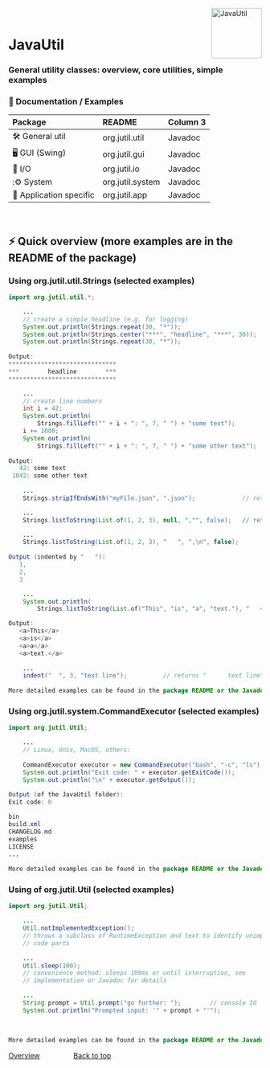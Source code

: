 
<img src="https://upload.wikimedia.org/wikipedia/commons/thumb/0/0b/Oxygen480-actions-office-chart-pie.svg/128px-Oxygen480-actions-office-chart-pie.svg.png" 
alt="JavaUtil" align="right" style="right:40px; top:18px; width:100px; border:none;" />

<br />

# JavaUtil 

<h3>General utility classes: overview, core utilities, simple examples</h3>


### :book: Documentation / Examples 

| Package | README |Column 3|
|:---|:---|:---|
| :hammer_and_wrench: General util | org.jutil.util   | Javadoc |
| :desktop_computer: GUI (Swing)   | org.jutil.gui    | Javadoc |
| :floppy_disk: I/O                | org.jutil.io     | Javadoc |
| ::gear: System                   | org.jutil.system | Javadoc |
| :iphone: Application specific    | org.jutil.app    | Javadoc |

<br />

## ⚡️ Quick overview (more examples are in the README of the package)

### Using org.jutil.util.Strings (selected examples)

```Java
import org.jutil.util.*;

	... 
	// create a simple headline (e.g. for logging)
	System.out.println(Strings.repeat(30, "*"));
	System.out.println(Strings.center("***", "headline", "***", 30));
	System.out.println(Strings.repeat(30, "*"));	
	
Output:
******************************
***        headline        ***
******************************

	...
	// create line numbers
	int i = 42;
	System.out.println(
		Strings.fillLeft("" + i + ": ", 7, " ") + "some text");
	i += 1000;
	System.out.println(
		Strings.fillLeft("" + i + ": ", 7, " ") + "some other text");
	
Output:
   42: some text
 1042: some other text
   
	...
	Strings.stripIfEndsWith("myFile.json", ".json");             // returns "myFile"

	...
	Strings.listToString(List.of(1, 2, 3), null, ","", false);   // returns "1,2,3"

	...
	Strings.listToString(List.of(1, 2, 3), "   ", ",\n", false);	
	
Output (indented by "   "):
   1,
   2,
   3

	...
	System.out.println(
		Strings.listToString(List.of("This", "is", "a", "text."), "   <a>, "</a>\n", true)); 

Output:
   <a>This</a>
   <a>is</a>
   <a>a</a>
   <a>text.</a>
   
	...
	indent("  ", 3, "text line");          // returns "      text line" indented by 6 spaces
	
More detailed examples can be found in the package README or the Javadoc API.

```

### Using org.jutil.system.CommandExecutor (selected examples)

```Java
import org.jutil.Util;

	... 
	// Linux, Unix, MacOS, others:
	
	CommandExecutor executor = new CommandExecutor("bash", "-c", "ls");
	System.out.println("Exit code: " + executor.getExitCode());
	System.out.println("\n" + executor.getOutput());
	
Output (of the JavaUtil folder):
Exit code: 0

bin
build.xml
CHANGELOG.md
examples
LICENSE
...
	
More detailed examples can be found in the package README or the Javadoc API.

```

### Using of org.jutil.Util (selected examples)

```Java
import org.jutil.Util;

	... 
	Util.notImplementedException();		
	// throws a subclass of RuntimeException and text to identify unimplemented
	// code parts 
	
	...
	Util.sleep(100); 	
	// convenience method: sleeps 100ms or until interruption, see 
	// implementation or Javadoc for details
	
	...
	String prompt = Util.prompt("go further: ");		// console IO
	System.out.println("Prompted input: '" + prompt + "'");
	
	
	
More detailed examples can be found in the package README or the Javadoc API.

```

[Overview][examples_top_url] &nbsp; &nbsp; &nbsp; &nbsp; &nbsp; &nbsp; &nbsp; &nbsp; <a href="#top">Back to top</a>

<!-- Repository -->

[repo_url]: https://github.com/openworld42/JavaUtil
[examples_top_url]: https://github.com/openworld42/JavaUtil/tree/master/examples/README.md
[javadoc_url]: https://github.com/openworld42/JavaUtil/tree/master/javadoc/index.html

